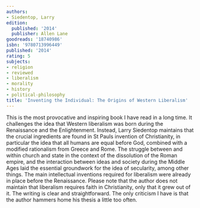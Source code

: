 ```yaml
---
authors:
- Siedentop, Larry
edition:
  published: '2014'
  publisher: Allen Lane
goodreads: '18740986'
isbn: '9780713996449'
published: '2014'
rating: 5
subjects:
- religion
- reviewed
- liberalism
- morality
- history
- political-philosophy
title: 'Inventing the Individual: The Origins of Western Liberalism'
---
```

This is the most provocative and inspiring book I have read in a long time. It challenges the idea that Western liberalism was born during the Renaissance and the Enlightenment. Instead, Larry Siedentop maintains that the crucial ingredients are found in St Pauls invention of Christianity, in particular the idea that all humans are equal before God, combined with a modified rationalism from Greece and Rome. The struggle between and within church and state in the context of the dissolution of the Roman empire, and the interaction between ideas and society during the Middle Ages laid the essential groundwork for the idea of secularity, among other things. The main intellectual inventions required for liberalism were already in place before the Renaissance. Please note that the author does not maintain that liberalism requires faith in Christianity, only that it grew out of it. The writing is clear and straightforward. The only criticism I have is that the author hammers home his thesis a little too often. 
